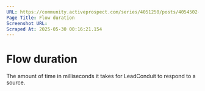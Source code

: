 ```yaml
---
URL: https://community.activeprospect.com/series/4051250/posts/4054502-activeprospect-product-glossary
Page Title: Flow duration
Screenshot URL: 
Scraped At: 2025-05-30 00:16:21.154
---
```


# Flow duration

The amount of time in milliseconds it takes for LeadConduit to respond to a source.